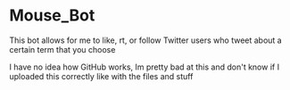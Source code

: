 # Mouse_Bot
This bot allows for me to like, rt, or follow Twitter users who tweet about a certain term that you choose


I have no idea how GitHub works, Im pretty bad at this and don't know if I uploaded this correctly like with the files and stuff

